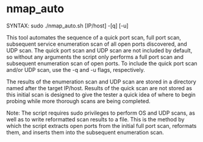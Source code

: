 # nmap_auto

SYNTAX: sudo ./nmap_auto.sh [IP/host] -[q] [-u]

This tool automates the sequence of a quick port scan, full port scan, subsequent service enumeration scan of all open ports discovered, and UDP scan. The quick port scan and UDP scan are not included by default, so without any arguments the script only performs a full port scan and subsequent enumeration scan of open ports. To include the quick port scan and/or UDP scan, use the -q and -u flags, respectively.

The results of the enumeration scan and UDP scan are stored in a directory named after the target IP/host. Results of the quick scan are not stored as this initial scan is designed to give the tester a quick idea of where to begin probing while more thorough scans are being completed.

Note: The script requires sudo privileges to perform OS and UDP scans, as well as to write reformatted scan results to a file. This is the method by which the script extracts open ports from the initial full port scan, reformats them, and inserts them into the subsequent enumeration scan.
